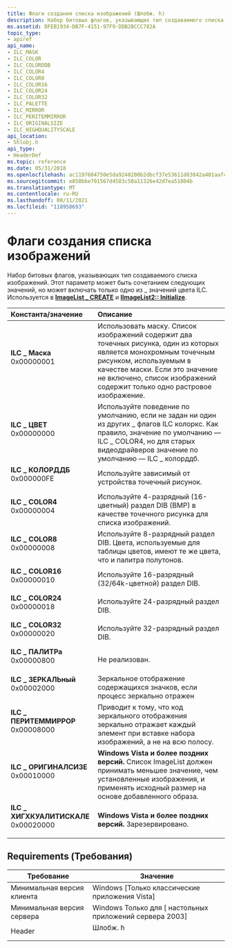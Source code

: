 ```yaml
---
title: Флаги создания списка изображений (Шлобж. h)
description: Набор битовых флагов, указывающих тип создаваемого списка изображений. Этот параметр может быть сочетанием следующих значений, но может включать только одно из \_ значений цвета ILC. Используется для \_ инициализации ImageList Create и IImageList2.
ms.assetid: DFEB1934-DB7F-4151-97F9-DDB2BCCC782A
topic_type:
- apiref
api_name:
- ILC_MASK
- ILC_COLOR
- ILC_COLORDDB
- ILC_COLOR4
- ILC_COLOR8
- ILC_COLOR16
- ILC_COLOR24
- ILC_COLOR32
- ILC_PALETTE
- ILC_MIRROR
- ILC_PERITEMMIRROR
- ILC_ORIGINALSIZE
- ILC_HIGHQUALITYSCALE
api_location:
- Shlobj.h
api_type:
- HeaderDef
ms.topic: reference
ms.date: 05/31/2018
ms.openlocfilehash: ac1197604750e5da9248200b2dbcf37e53611d83842a401aafc3d2ded70c9179
ms.sourcegitcommit: e858bbe701567d4583c50a11326e42d7ea51804b
ms.translationtype: MT
ms.contentlocale: ru-RU
ms.lasthandoff: 08/11/2021
ms.locfileid: "118958693"
---
```

# <a name="image-list-creation-flags"></a>Флаги создания списка изображений

Набор битовых флагов, указывающих тип создаваемого списка изображений. Этот параметр может быть сочетанием следующих значений, но может включать только одно из \_ значений цвета ILC. Используется в [**ImageList \_ CREATE**](/windows/desktop/api/Commctrl/nf-commctrl-imagelist_create) и [**IImageList2:: Initialize**](/windows/desktop/api/Commoncontrols/nf-commoncontrols-iimagelist2-initialize).



| Константа/значение                                                                                                                                                                                                                                     | Описание                                                                                                                                                                                  |
|:---------------------------------------------------------------------------------------------------------------------------------------------------------------------------------------------------------------------------------------------------|:---------------------------------------------------------------------------------------------------------------------------------------------------------------------------------------------|
| <span id="ILC_MASK"></span><span id="ilc_mask"></span><dl> <dt>**ILC \_ Маска**</dt> <dt>0x00000001</dt> </dl>                                     | Использовать маску. Список изображений содержит два точечных рисунка, один из которых является монохромным точечным рисунком, используемым в качестве маски. Если это значение не включено, список изображений содержит только одно растровое изображение.<br/>      |
| <span id="ILC_COLOR"></span><span id="ilc_color"></span><dl> <dt>**ILC \_ ЦВЕТ**</dt> <dt>0x00000000</dt> </dl>                                  | Используйте поведение по умолчанию, если не задан ни один из других \_ флагов ILC колоркс. Как правило, значение по умолчанию — ILC \_ COLOR4, но для старых видеодрайверов значение по умолчанию — ILC \_ колорддб.<br/> |
| <span id="ILC_COLORDDB"></span><span id="ilc_colorddb"></span><dl> <dt>**ILC \_ КОЛОРДДБ**</dt> <dt>0x000000FE</dt> </dl>                         | Используйте зависимый от устройства точечный рисунок.<br/>                                                                                                                                                    |
| <span id="ILC_COLOR4"></span><span id="ilc_color4"></span><dl> <dt>**ILC \_ COLOR4**</dt> <dt>0x00000004</dt> </dl>                               | Используйте 4-разрядный (16-цветный) раздел DIB (BMP) в качестве точечного рисунка для списка изображений.<br/>                                                                                  |
| <span id="ILC_COLOR8"></span><span id="ilc_color8"></span><dl> <dt>**ILC \_ COLOR8**</dt> <dt>0x00000008</dt> </dl>                               | Используйте 8-разрядный раздел DIB. Цвета, используемые для таблицы цветов, имеют те же цвета, что и палитра полутонов.<br/>                                                                        |
| <span id="ILC_COLOR16"></span><span id="ilc_color16"></span><dl> <dt>**ILC \_ COLOR16**</dt> <dt>0x00000010</dt> </dl>                            | Используйте 16-разрядный (32/64k-цветной) раздел DIB.<br/>                                                                                                                                          |
| <span id="ILC_COLOR24"></span><span id="ilc_color24"></span><dl> <dt>**ILC \_ COLOR24**</dt> <dt>0x00000018</dt> </dl>                            | Используйте 24-разрядный раздел DIB.<br/>                                                                                                                                                         |
| <span id="ILC_COLOR32"></span><span id="ilc_color32"></span><dl> <dt>**ILC \_ COLOR32**</dt> <dt>0x00000020</dt> </dl>                            | Используйте 32-разрядный раздел DIB.<br/>                                                                                                                                                         |
| <span id="ILC_PALETTE"></span><span id="ilc_palette"></span><dl> <dt>**ILC \_ ПАЛИТРа**</dt> <dt>0x00000800</dt> </dl>                            | Не реализован.<br/>                                                                                                                                                                  |
| <span id="ILC_MIRROR"></span><span id="ilc_mirror"></span><dl> <dt>**ILC \_ ЗЕРКАЛЬный**</dt> <dt>0x00002000</dt> </dl>                               | Зеркальное отображение содержащихся значков, если процесс зеркально отражен<br/>                                                                                                                            |
| <span id="ILC_PERITEMMIRROR"></span><span id="ilc_peritemmirror"></span><dl> <dt>**ILC \_ ПЕРИТЕММИРРОР**</dt> <dt>0x00008000</dt> </dl>          | Приводит к тому, что код зеркального отображения зеркально отражает каждый элемент при вставке набора изображений, а не на всю полосу.<br/>                                                                             |
| <span id="ILC_ORIGINALSIZE"></span><span id="ilc_originalsize"></span><dl> <dt>**ILC \_ ОРИГИНАЛСИЗЕ**</dt> <dt>0x00010000</dt> </dl>             | **Windows Vista и более поздних версий.** Список ImageList должен принимать меньшее значение, чем установленные изображения, и применять исходный размер на основе добавленного образа.<br/>                                                        |
| <span id="ILC_HIGHQUALITYSCALE"></span><span id="ilc_highqualityscale"></span><dl> <dt>**ILC \_ ХИГХКУАЛИТИСКАЛЕ**</dt> <dt>0x00020000</dt> </dl> | **Windows Vista и более поздних версий.** Зарезервировано.<br/>                                                                                                                                            |



## <a name="requirements"></a>Requirements (Требования)



| Требование | Значение |
|-------------------------------------|-------------------------------------------------------------------------------------|
| Минимальная версия клиента<br/> | Windows \[Только классические приложения Vista\]<br/>                                      |
| Минимальная версия сервера<br/> | Windows Только для \[ настольных приложений сервера 2003\]<br/>                                |
| Header<br/>                   | <dl> <dt>Шлобж. h</dt> </dl> |



 

 





